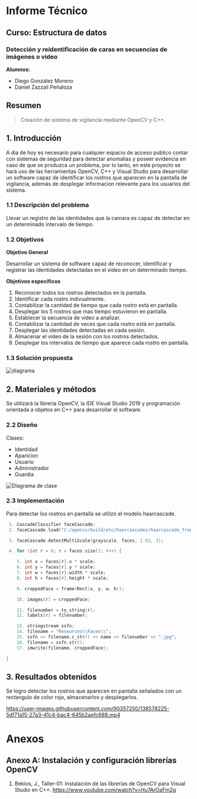 
# Informe Técnico 
## Curso: Estructura de datos
### Detección y reidentificación de caras en secuencias de imágenes o video

**Alumnos:**

* Diego González Moreno
* Daniel Zazzali Peñaloza

## Resumen 

> Creación de sistema de vigilancia mediante OpenCV y C++.

## 1. Introducción

A dia de hoy es necesario para cualquier espacio de acceso publico contar con sistemas de seguridad para detectar anomalias y poseer evidencia en caso de que se produzca un problema, por lo tanto, en este proyecto se hará uso de las herramientas OpenCV, C++ y Visual Studio para desarrollar un software capaz de identificar los rostros que aparecen en la pantalla de vigilancia, además de desplegar informacion relevante para los usuarios del sistema.

### 1.1 Descripción del problema

Llevar un registro de las identidades que la camara es capaz de detectar en un determinado intervalo de tiempo.

### 1.2 Objetivos 

**Objetivo General**

Desarrollar un sistema de software capaz de reconocer, identificar y registrar las identidades detectadas en el video en un determinado tiempo.

**Objetivos específicos**

1. Reconocer todos los rostros detectados en la pantalla.
2. Identificar cada rostro indivualmente.
3. Contabilizar la cantidad de tiempo que cada rostro está en pantalla.
4. Desplegar los 5 rostros que mas tiempo estuvieron en pantalla.
5. Establecer la secuencia de video a analizar.
6. Contabilizar la cantidad de veces que cada rostro está en pantalla.
7. Desplegar las identidades detectadas en cada sesión.
8. Almacenar el video de la sesión con los rostros detectados.
9. Desplegar los intervalos de tiempo que aparece cada rostro en pantalla.

### 1.3 Solución propuesta

![diagrama](https://user-images.githubusercontent.com/90357250/136678660-8e52372a-a9ad-475e-8b9d-479b1e01adfa.png)



## 2. Materiales y métodos

Se utilizará la libreria OpenCV, la IDE Visual Studio 2019 y programación orientada a objetos en C++ para desarrollar el software.

### 2.2 Diseño 

Clases:
* Identidad
* Aparicion
* Usuario
* Administrador
* Guardia

![Diagrama de clase](https://user-images.githubusercontent.com/90357250/138576534-cc880c47-fe1e-45ff-9545-adaa2f853933.jpg)

### 2.3 Implementación

Para detectar los rostros en pantalla se utilizó el modelo haarcascade.

```c++
 1. CascadeClassifier faceCascade;
 2. faceCascade.load("C:/opencv/build/etc/haarcascades/haarcascade_frontalface_alt.xml");

 3. faceCascade.detectMultiScale(grayscale, faces, 1.02, 3);

 4. for (int r = 0; r < faces.size(); r++) {

	5. int x = faces[r].x * scale;
	6. int y = faces[r].y * scale;
	7. int w = faces[r].width * scale;
	8. int h = faces[r].height * scale;

	9. croppedFace = frame(Rect(x, y, w, h));

	10. images[r] = croppedFace;

	11. filenumber = to_string(r);
	12. labels[r] = filenumber;

	13. stringstream ssfn;
	14. filename = "Resources\\Faces\\";
	15. ssfn << filename.c_str() << name << filenumber << ".jpg";
	16. filename = ssfn.str();
	17. imwrite(filename, croppedFace);

}
```
## 3. Resultados obtenidos

Se logro detectar los rostros que aparecen en pantalla señalados con un rectangulo de color rojo, almacenarlos y desplegarlos.

https://user-images.githubusercontent.com/90357250/138578225-5df71a15-27a3-41c4-bac4-645b2aefc688.mp4


# Anexos

## Anexo A: Instalación y configuración librerías OpenCV

1. Bekios, J., Taller-01: Instalación de las librerías de OpenCV para Visual Studio en C++. https://www.youtube.com/watch?v=Hu7ArOaFm2g
  

